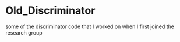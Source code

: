 # Old_Discriminator
some of the discriminator code that I worked on when I first joined the research group
